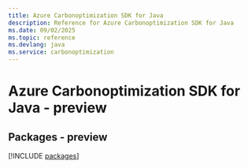 ```yaml
---
title: Azure Carbonoptimization SDK for Java
description: Reference for Azure Carbonoptimization SDK for Java
ms.date: 09/02/2025
ms.topic: reference
ms.devlang: java
ms.service: carbonoptimization
---
```

# Azure Carbonoptimization SDK for Java - preview
## Packages - preview
[!INCLUDE [packages](carbonoptimization-index.md)]
